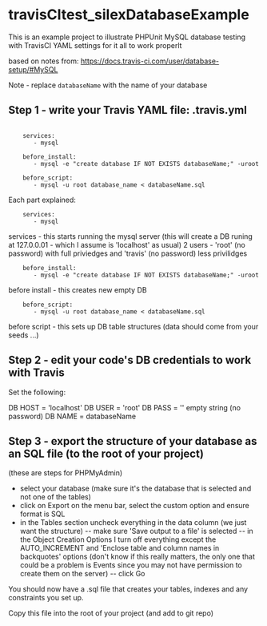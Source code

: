 
# travisCItest_silexDatabaseExample

This is an example project to illustrate PHPUnit MySQL database testing with TravisCI YAML settings for it all to work properlt

based on notes from:
https://docs.travis-ci.com/user/database-setup/#MySQL

Note - replace ```databaseName``` with the name of your database

## Step 1 - write your Travis YAML file: .travis.yml

```

    services:
       - mysql
      
    before_install:
       - mysql -e "create database IF NOT EXISTS databaseName;" -uroot
    
    before_script:
       - mysql -u root database_name < databaseName.sql
```

Each part explained:

```
    services:
       - mysql
```

services - this starts running the mysql server
(this will create a DB runing at 127.0.0.01 - which I assume is 'localhost' as usual)
2 users - 'root' (no password) with full priviedges and 'travis' (no password) less privilidges


```
    before_install:
       - mysql -e "create database IF NOT EXISTS databaseName;" -uroot
```

before install - this creates new empty DB



```
    before_script:
       - mysql -u root database_name < databaseName.sql
```


before script - this sets up DB table structures
(data should come from your seeds ...)

## Step 2 - edit your code's DB credentials to work with Travis

Set the following:

DB HOST = 'localhost' 
DB USER = 'root' 
DB PASS = '' empty string (no password) 
DB NAME = databaseName

## Step 3 - export the structure of your database as an SQL file (to the root of your project)

(these are steps for PHPMyAdmin)

- select your database (make sure it's the database that is selected and not one of the tables)
- click on Export on the menu bar, select the custom option and ensure format is SQL
- in the Tables section uncheck everything in the data column (we just want the structure)
-- make sure 'Save output to a file' is selected
-- in the Object Creation Options I turn off everything except the AUTO_INCREMENT and 'Enclose table and column names in backquotes' options (don't know if this really matters, the only one that could be a problem is Events since you may not have permission to create them on the server)
-- click Go

You should now have a .sql file that creates your tables, indexes and any constraints you set up.  

Copy this file into the root of your project (and add to git repo)

